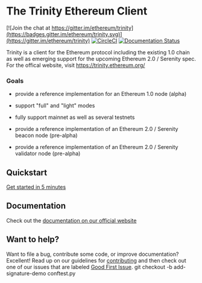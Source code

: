 # The Trinity Ethereum Client

[![Join the chat at https://gitter.im/ethereum/trinity](https://badges.gitter.im/ethereum/trinity.svg)](https://gitter.im/ethereum/trinity)
[![CircleCI](https://circleci.com/gh/ethereum/trinity/tree/master.svg?style=shield)](https://circleci.com/gh/ethereum/trinity/tree/master)
[![Documentation Status](https://readthedocs.org/projects/trinity-client/badge/?version=latest)](https://trinity-client.readthedocs.io/en/latest/?badge=latest)

Trinity is a client for the Ethereum protocol including the existing 1.0 chain as well as emerging support for the upcoming Ethereum 2.0 / Serenity spec. For the offical website, visit https://trinity.ethereum.org/

### Goals

- provide a reference implementation for an Ethereum 1.0 node (alpha)

- support "full" and "light" modes

- fully support mainnet as well as several testnets

- provide a reference implementation of an Ethereum 2.0 / Serenity beacon node (pre-alpha)

- provide a reference implementation of an Ethereum 2.0 / Serenity validator node (pre-alpha)


## Quickstart

[Get started in 5 minutes](https://trinity-client.readthedocs.io/en/latest/quickstart.html)

## Documentation

Check out the [documentation on our official website](https://trinity-client.readthedocs.io/en/latest/)

## Want to help?

Want to file a bug, contribute some code, or improve documentation? Excellent! Read up on our
guidelines for [contributing](https://trinity-client.readthedocs.io/en/latest/contributing.html) and then check out one of our issues that are labeled [Good First Issue](https://github.com/ethereum/trinity/issues?q=is%3Aissue+is%3Aopen+label%3A%22Good+First+Issue%22).
git checkout -b add-signature-demo
conftest.py